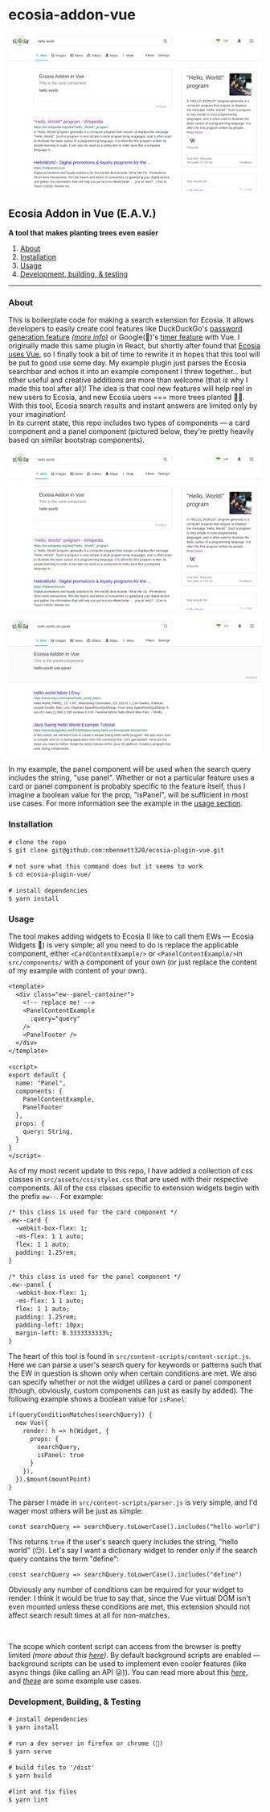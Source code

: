 # ecosia-addon-vue
![a picture of my example-plugin](./docs/images/1_2.png)
## Ecosia Addon in Vue (E.A.V.)
**A tool that makes planting trees even easier**

1. [About](#about)
2. [Installation](#installation)
3. [Usage](#usage)
4. [Development, building, & testing](#development)

----------------------------------------

<a name="about"></a>
### About
This is boilerplate code for making a search extension for Ecosia. It allows developers to easily create cool features like DuckDuckGo's [password generation feature](https://duckduckgo.com/?q=password+strong+12&ia=answer) _[(more info)](https://help.duckduckgo.com/duckduckgo-help-pages/features/instant-answers-and-other-features/)_ or Google(🤢)'s [timer feature](https://www.google.com/search?q=timer) with Vue. I originally made this same plugin in React, but shortly after found that [Ecosia uses Vue](https://builtwith.com/ecosia.org), so I finally took a bit of time to rewrite it in hopes that this tool will be put to good use some day.
My example plugin just parses the Ecosia searchbar and echos it into an example component I threw together... but other useful and creative additions are more than welcome (that _is_ why I made this tool after all)! The idea is that cool new features will help reel in new users to Ecosia, and new Ecosia users === more trees planted 🌳💞.
<br />
With this tool, Ecosia search results and instant answers are limited only by your imagination! 
<br />
In its current state, this repo includes two types of components &mdash; a card component and a panel component (pictured below, they're pretty heavily based on similar bootstrap components).
<br />

![card component](./docs/images/1_2.png)
<br />

![panel component](./docs/images/2.png)
<br />

In my example, the panel component will be used when the search query includes the string, "use panel". Whether or not a particular feature uses a card or panel component is probably specific to the feature itself, thus I imagine a boolean value for the prop, "isPanel", will be sufficient in most use cases. For more information see the example in the [usage section](#usage).


<a name="installation"></a>
### Installation
```
# clone the repo
$ git clone git@github.com:nbennett320/ecosia-plugin-vue.git

# not sure what this command does but it seems to work
$ cd ecosia-plugin-vue/

# install dependencies
$ yarn install
```

<a name="usage"></a>
### Usage
The tool makes adding widgets to Ecosia (I like to call them EWs &mdash; Ecosia Widgets 🤡) is very simple; all you need to do is replace the applicable component, either `<CardContentExample/>` or `<PanelContentExample/>`in `src/components/` with a component of your own (or just replace the content of my example with content of your own).

```
<template>
  <div class="ew--panel-container">
    <!-- replace me! -->
    <PanelContentExample 
      :query="query"
    />
    <PanelFooter />
  </div>
</template>

<script>
export default {
  name: "Panel",
  components: {
    PanelContentExample,
    PanelFooter
  },
  props: {
    query: String,
  }
}
</script>
```

As of my most recent update to this repo, I have added a collection of css classes in `src/assets/css/styles.css` that are used with their respective components. All of the css classes specific to extension widgets begin with the prefix `ew--`. For example:

```
/* this class is used for the card component */
.ew--card {
  -webkit-box-flex: 1;
  -ms-flex: 1 1 auto;
  flex: 1 1 auto;
  padding: 1.25rem;
}

/* this class is used for the panel component */
.ew--panel {
  -webkit-box-flex: 1;
  -ms-flex: 1 1 auto;
  flex: 1 1 auto;
  padding: 1.25rem;
  padding-left: 10px;
  margin-left: 8.3333333333%;
}
```

The heart of this tool is found in `src/content-scripts/content-script.js`. Here we can parse a user's search query for keywords or patterns such that the EW in question is shown only when certain conditions are met. We also can specify whether or not the widget utilizes a card or panel component (though, obviously, custom components can just as easily by added).
The following example shows a boolean value for `isPanel`:

```
if(queryConditionMatches(searchQuery)) {
  new Vue({
    render: h => h(Widget, {
      props: {
        searchQuery,
        isPanel: true
      }
    }),
  }).$mount(mountPoint)
}
```

The parser I made in `src/content-scripts/parser.js` is very simple, and I'd wager most others will be just as simple:

```
const searchQuery => searchQuery.toLowerCase().includes("hello world")
```

This returns `true` if the user's search query includes the string, "hello world" (😏).
Let's say I want a dictionary widget to render only if the search query contains the term "define":

```
const searchQuery => searchQuery.toLowerCase().includes("define")
```

Obviously any number of conditions can be required for your widget to render.
I think it would be true to say that, since the Vue virtual DOM isn't even mounted unless these conditions are met, this extension should not affect search result times at all for non-matches.

<br />

The scope which content script can access from the browser is pretty limited _(more about this [here](https://developer.mozilla.org/en-US/docs/Mozilla/Add-ons/WebExtensions/Content_scripts))_. By default background scripts are enabled &mdash; background scripts can be used to implement even cooler features (like async things (like calling an API 😜)). You can read more about this _[here](https://developer.mozilla.org/en-US/docs/Mozilla/Add-ons/WebExtensions/Content_scripts#Communicating_with_background_scripts)_, and _[these](https://developer.mozilla.org/en-US/docs/Mozilla/Add-ons/WebExtensions/API/runtime/onMessage)_ are some example use cases.

<a name="development"></a>
### Development, Building, & Testing
```
# install dependencies
$ yarn install

# run a dev server in firefox or chrome (🤢)
$ yarn serve

# build files to '/dist'
$ yarn build

#lint and fix files
$ yarn lint
```